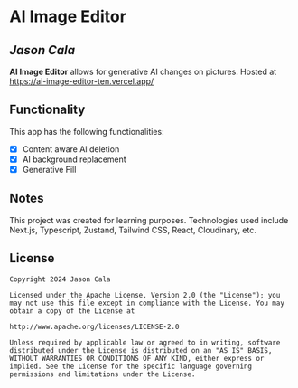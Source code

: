 # AI Image Editor

## *Jason Cala*

**AI Image Editor** allows for generative AI changes on pictures. Hosted at https://ai-image-editor-ten.vercel.app/

## Functionality

This app has the following functionalities:

* [X] Content aware AI deletion
* [X] AI background replacement
* [X] Generative Fill

## Notes

This project was created for learning purposes. Technologies used include Next.js, Typescript, Zustand, Tailwind CSS, React, Cloudinary, etc.

## License

    Copyright 2024 Jason Cala

    Licensed under the Apache License, Version 2.0 (the "License"); you may not use this file except in compliance with the License. You may obtain a copy of the License at

    http://www.apache.org/licenses/LICENSE-2.0

    Unless required by applicable law or agreed to in writing, software distributed under the License is distributed on an "AS IS" BASIS, WITHOUT WARRANTIES OR CONDITIONS OF ANY KIND, either express or implied. See the License for the specific language governing permissions and limitations under the License.
